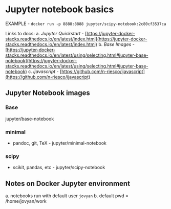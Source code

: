 # Jupyter notebook basics
EXAMPLE -
`docker run -p 8888:8888 jupyter/scipy-notebook:2c80cf3537ca`

Links to docs:
a. *Jupyter Quickstart* - [https://jupyter-docker-stacks.readthedocs.io/en/latest/index.html](https://jupyter-docker-stacks.readthedocs.io/en/latest/index.html)
b. *Base Images* - [https://jupyter-docker-stacks.readthedocs.io/en/latest/using/selecting.html#jupyter-base-notebook](https://jupyter-docker-stacks.readthedocs.io/en/latest/using/selecting.html#jupyter-base-notebook)
c. *ijavascript* - [https://github.com/n-riesco/ijavascript](https://github.com/n-riesco/ijavascript)


## Jupyter Notebook images

### Base
jupyter/base-notebook

### minimal
+ pandoc, git, TeX -
jupyter/minimal-notebook

### scipy
+ scikit, pandas, etc -
jupyter/scipy-notebook

## Notes on Docker Jupyter environment
a. notebooks run with default user `jovyan`
b. default pwd = /home/jovyan/work
